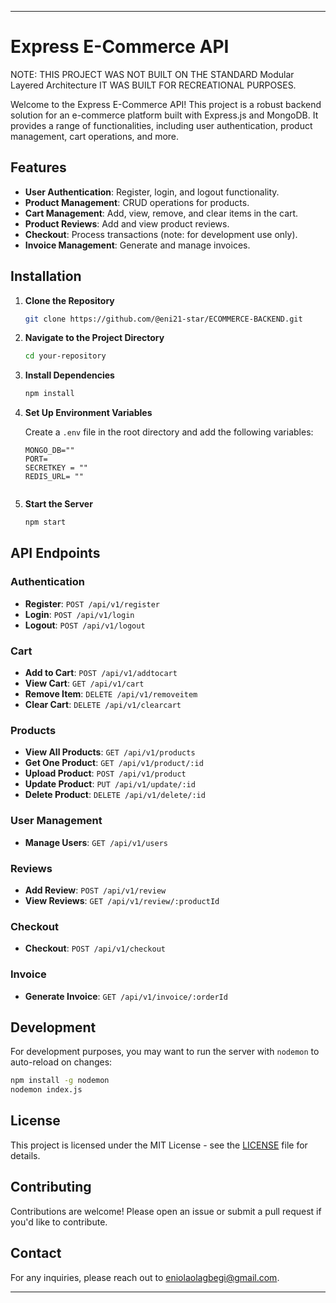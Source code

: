 
---

# Express E-Commerce API
NOTE: THIS PROJECT WAS NOT BUILT ON THE STANDARD Modular Layered Architecture IT WAS BUILT FOR RECREATIONAL PURPOSES.

Welcome to the Express E-Commerce API! This project is a robust backend solution for an e-commerce platform built with Express.js and MongoDB. It provides a range of functionalities, including user authentication, product management, cart operations, and more.

## Features

- **User Authentication**: Register, login, and logout functionality.
- **Product Management**: CRUD operations for products.
- **Cart Management**: Add, view, remove, and clear items in the cart.
- **Product Reviews**: Add and view product reviews.
- **Checkout**: Process transactions (note: for development use only).
- **Invoice Management**: Generate and manage invoices.

## Installation

1. **Clone the Repository**

   ```bash
   git clone https://github.com/@eni21-star/ECOMMERCE-BACKEND.git
   ```

2. **Navigate to the Project Directory**

   ```bash
   cd your-repository
   ```

3. **Install Dependencies**

   ```bash
   npm install
   ```

4. **Set Up Environment Variables**

   Create a `.env` file in the root directory and add the following variables:

   ```plaintext
   MONGO_DB=""
   PORT=
   SECRETKEY = ""
   REDIS_URL= ""

   
   ```

5. **Start the Server**

   ```bash
   npm start
   ```

## API Endpoints

### Authentication

- **Register**: `POST /api/v1/register`
- **Login**: `POST /api/v1/login`
- **Logout**: `POST /api/v1/logout`

### Cart

- **Add to Cart**: `POST /api/v1/addtocart`
- **View Cart**: `GET /api/v1/cart`
- **Remove Item**: `DELETE /api/v1/removeitem`
- **Clear Cart**: `DELETE /api/v1/clearcart`

### Products

- **View All Products**: `GET /api/v1/products`
- **Get One Product**: `GET /api/v1/product/:id`
- **Upload Product**: `POST /api/v1/product`
- **Update Product**: `PUT /api/v1/update/:id`
- **Delete Product**: `DELETE /api/v1/delete/:id`

### User Management

- **Manage Users**: `GET /api/v1/users`

### Reviews

- **Add Review**: `POST /api/v1/review`
- **View Reviews**: `GET /api/v1/review/:productId`

### Checkout

- **Checkout**: `POST /api/v1/checkout`

### Invoice

- **Generate Invoice**: `GET /api/v1/invoice/:orderId`

## Development

For development purposes, you may want to run the server with `nodemon` to auto-reload on changes:

```bash
npm install -g nodemon
nodemon index.js
```

## License

This project is licensed under the MIT License - see the [LICENSE](LICENSE) file for details.

## Contributing

Contributions are welcome! Please open an issue or submit a pull request if you'd like to contribute.

## Contact

For any inquiries, please reach out to [eniolaolagbegi@gmail.com](mailto:eniolaolagbegi@gmail.com).

---
